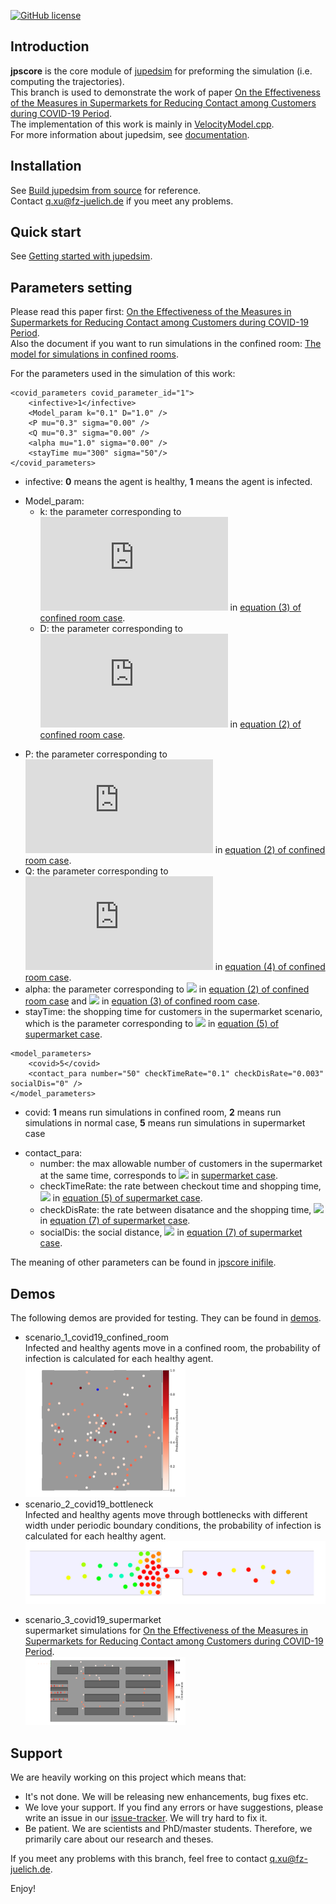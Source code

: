 [![GitHub license](https://img.shields.io/badge/license-GPL-blue.svg)](https://raw.githubusercontent.com/JuPedSim/jpscore/master/LICENSE)

## Introduction

**jpscore** is the core module of [jupedsim](https://www.jupedsim.org/jupedsim_introduction.html) for preforming the simulation (i.e. computing the trajectories).  
This branch is used to demonstrate the work of paper [On the Effectiveness of the Measures in Supermarkets for Reducing Contact among Customers during COVID-19 Period](https://www.mdpi.com/2071-1050/12/22/9385).  
The implementation of this work is mainly in [VelocityModel.cpp](https://github.com/xuqiancheng/jpscore/blob/COVID19/libcore/src/math/VelocityModel.cpp).  
For more information about jupedsim, see [documentation](https://www.jupedsim.org/). 

## Installation

See [Build jupedsim from source](https://www.jupedsim.org/jupedsim_requirements.html) for reference.  
Contact q.xu@fz-juelich.de if you meet any problems.

## Quick start

See [Getting started with jupedsim](http://www.jupedsim.org/jpscore_introduction.html).

## Parameters setting

Please read this paper first: [On the Effectiveness of the Measures in Supermarkets for Reducing Contact among Customers during COVID-19 Period](https://www.mdpi.com/2071-1050/12/22/9385).  
Also the document if you want to run simulations in the confined room: [The model for simulations in confined rooms](https://github.com/xuqiancheng/jpscore/blob/COVID19/demos/scenario_1_covid19_confined_room/Confine_room_model.pdf).

For the parameters used in the simulation of this work: 

```
<covid_parameters covid_parameter_id="1">
	<infective>1</infective>
	<Model_param k="0.1" D="1.0" /> 
	<P mu="0.3" sigma="0.00" />
	<Q mu="0.3" sigma="0.00" />
	<alpha mu="1.0" sigma="0.00" />
	<stayTime mu="300" sigma="50"/>
</covid_parameters>
```
- infective: **0** means the agent is healthy, **1** means the agent is infected.

+ Model_param:
	- k: the parameter corresponding to ![](http://latex.codecogs.com/gif.latex?K) in [equation (3) of confined room case](https://github.com/xuqiancheng/jpscore/blob/COVID19/demos/scenario_1_covid19_confined_room/Confine_room_model.pdf). 
	- D: the parameter corresponding to ![](http://latex.codecogs.com/gif.latex?D) in [equation (2) of confined room case](https://github.com/xuqiancheng/jpscore/blob/COVID19/demos/scenario_1_covid19_confined_room/Confine_room_model.pdf).
- P:  the parameter corresponding to ![](http://latex.codecogs.com/gif.latex?P_j) in [equation (2) of confined room case](https://github.com/xuqiancheng/jpscore/blob/COVID19/demos/scenario_1_covid19_confined_room/Confine_room_model.pdf). 
- Q:  the parameter corresponding to ![](http://latex.codecogs.com/gif.latex?Q_i) in [equation (4) of confined room case](https://github.com/xuqiancheng/jpscore/blob/COVID19/demos/scenario_1_covid19_confined_room/Confine_room_model.pdf). 
- alpha:  the parameter corresponding to ![](http://latex.codecogs.com/gif.latex?\alpha_j) in [equation (2) of confined room case](https://github.com/xuqiancheng/jpscore/blob/COVID19/demos/scenario_1_covid19_confined_room/Confine_room_model.pdf) and  ![](http://latex.codecogs.com/gif.latex?\alpha_i) in [equation (3) of confined room case](https://github.com/xuqiancheng/jpscore/blob/COVID19/demos/scenario_1_covid19_confined_room/Confine_room_model.pdf). 
- stayTime:  the shopping time for customers in the supermarket scenario, which is the parameter corresponding to ![](http://latex.codecogs.com/gif.latex?t_i^\text{shop} ) in [equation (5) of supermarket case](https://www.mdpi.com/2071-1050/12/22/9385).  

```
<model_parameters>
	<covid>5</covid> 
	<contact_para number="50" checkTimeRate="0.1" checkDisRate="0.003" socialDis="0" />
</model_parameters>
```
- covid: **1** means run simulations in confined room, **2**  means run simulations in normal case, **5** means run simulations in supermarket case
+ contact_para:
	- number: the max allowable number of customers in the supermarket at the same time, corresponds to ![](http://latex.codecogs.com/gif.latex?L_\text{max}) in [supermarket case](https://www.mdpi.com/2071-1050/12/22/9385).  
	- checkTimeRate: the rate between checkout time and shopping time, ![](http://latex.codecogs.com/gif.latex?\alpha) in [equation (5) of supermarket case](https://www.mdpi.com/2071-1050/12/22/9385).
	- checkDisRate: the rate between disatance and the shopping time, ![](http://latex.codecogs.com/gif.latex?\beta) in [equation (7) of supermarket case](https://www.mdpi.com/2071-1050/12/22/9385). 
	- socialDis:  the social distance, ![](http://latex.codecogs.com/gif.latex?d_\text{rule}) in [equation (7) of supermarket case](https://www.mdpi.com/2071-1050/12/22/9385).

The meaning of other parameters can be found in [jpscore inifile](https://www.jupedsim.org/jpscore_inifile.html).  

## Demos

The following demos are provided for testing. They can be found in [demos](https://github.com/xuqiancheng/jpscore/tree/COVID19/demos).  


- scenario_1_covid19_confined_room  
  Infected and healthy agents move in a confined room, the probability of infection is calculated for each healthy agent.  
  <img src="demos\scenario_1_covid19_confined_room\confined_room.png" style="zoom: 25%;" />  
- scenario_2_covid19_bottleneck  
  Infected and healthy agents move through bottlenecks with different width under periodic boundary conditions, the probability of infection is calculated for each healthy agent.  
  <img src="demos\scenario_2_covid19_bottleneck\bottleneck.png"  />
+ scenario_3_covid19_supermarket  
  supermarket simulations for [On the Effectiveness of the Measures in Supermarkets for Reducing Contact among Customers during COVID-19 Period](https://www.mdpi.com/2071-1050/12/22/9385).  
  <img src="demos\scenario_3_covid19_supermarket\supermarket.png" style="zoom: 25%;" />  

## Support

We are heavily working on this project which means that:

- It's not done. We will be releasing new enhancements, bug fixes etc.
- We love your support. If you find any errors or have suggestions, please write an issue in our [issue-tracker](https://github.com/JuPedSim/jpscore/issues). We will try hard to fix it.
- Be patient. We are scientists and PhD/master students. Therefore, we primarily care about our research and theses.

If you meet any problems with this branch, feel free to contact q.xu@fz-juelich.de.

Enjoy!

